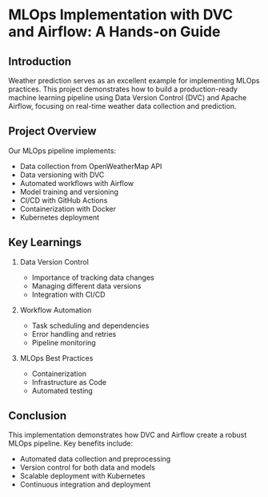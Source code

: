 # MLOps Implementation with DVC and Airflow: A Hands-on Guide

## Introduction
Weather prediction serves as an excellent example for implementing MLOps practices. This project demonstrates how to build a production-ready machine learning pipeline using Data Version Control (DVC) and Apache Airflow, focusing on real-time weather data collection and prediction.

## Project Overview
Our MLOps pipeline implements:
- Data collection from OpenWeatherMap API
- Data versioning with DVC
- Automated workflows with Airflow
- Model training and versioning
- CI/CD with GitHub Actions
- Containerization with Docker
- Kubernetes deployment

## Key Learnings
1. Data Version Control
   - Importance of tracking data changes
   - Managing different data versions
   - Integration with CI/CD

2. Workflow Automation
   - Task scheduling and dependencies
   - Error handling and retries
   - Pipeline monitoring

3. MLOps Best Practices
   - Containerization
   - Infrastructure as Code
   - Automated testing

## Conclusion
This implementation demonstrates how DVC and Airflow create a robust MLOps pipeline. Key benefits include:
- Automated data collection and preprocessing
- Version control for both data and models
- Scalable deployment with Kubernetes
- Continuous integration and deployment


